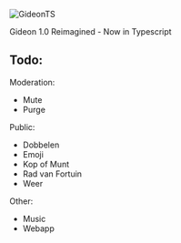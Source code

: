 ![GideonTS](https://socialify.git.ci/20Koen02/GideonTS/image?description=1&font=Inter&forks=1&issues=1&language=1&logo=https%3A%2F%2Fi.postimg.cc%2F5970s60k%2FPin-Clipart-com-coin-stack-clipart-1732966.png&owner=1&pattern=Circuit%20Board&pulls=1&stargazers=1&theme=Dark)

Gideon 1.0 Reimagined - Now in Typescript


## Todo:
Moderation:
- Mute
- Purge

Public:
- Dobbelen
- Emoji
- Kop of Munt
- Rad van Fortuin
- Weer

Other: 
- Music
- Webapp
